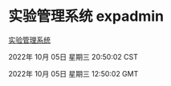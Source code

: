 # 实验管理系统 expadmin
[实验管理系统](http://27.19.32.34:56808/expadmin-782313d2-e1b1-4ea7-932e-3a55e6a1a4d0/)

2022年 10月 05日 星期三 20:50:02 CST

2022年 10月 05日 星期三 12:50:02 GMT
